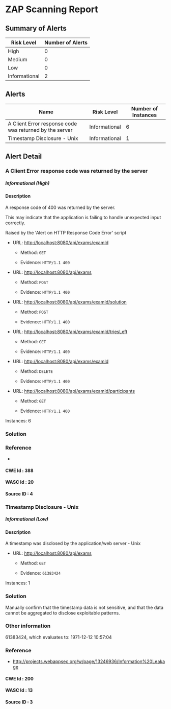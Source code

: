 
# ZAP Scanning Report




## Summary of Alerts

| Risk Level | Number of Alerts |
| --- | --- |
| High | 0 |
| Medium | 0 |
| Low | 0 |
| Informational | 2 |

## Alerts

| Name | Risk Level | Number of Instances |
| --- | --- | --- | 
| A Client Error response code was returned by the server | Informational | 6 | 
| Timestamp Disclosure - Unix | Informational | 1 | 

## Alert Detail


  
  
  
### A Client Error response code was returned by the server
##### Informational (High)
  
  
  
  
#### Description
<p>A response code of 400 was returned by the server.</p><p>This may indicate that the application is failing to handle unexpected input correctly.</p><p>Raised by the 'Alert on HTTP Response Code Error' script</p>
  
  
  
* URL: [http://localhost:8080/api/exams/examId](http://localhost:8080/api/exams/examId)
  
  
  * Method: `GET`
  
  
  * Evidence: `HTTP/1.1 400`
  
  
  
  
* URL: [http://localhost:8080/api/exams](http://localhost:8080/api/exams)
  
  
  * Method: `POST`
  
  
  * Evidence: `HTTP/1.1 400`
  
  
  
  
* URL: [http://localhost:8080/api/exams/examId/solution](http://localhost:8080/api/exams/examId/solution)
  
  
  * Method: `POST`
  
  
  * Evidence: `HTTP/1.1 400`
  
  
  
  
* URL: [http://localhost:8080/api/exams/examId/triesLeft](http://localhost:8080/api/exams/examId/triesLeft)
  
  
  * Method: `GET`
  
  
  * Evidence: `HTTP/1.1 400`
  
  
  
  
* URL: [http://localhost:8080/api/exams/examId](http://localhost:8080/api/exams/examId)
  
  
  * Method: `DELETE`
  
  
  * Evidence: `HTTP/1.1 400`
  
  
  
  
* URL: [http://localhost:8080/api/exams/examId/participants](http://localhost:8080/api/exams/examId/participants)
  
  
  * Method: `GET`
  
  
  * Evidence: `HTTP/1.1 400`
  
  
  
  
Instances: 6
  
### Solution
<p></p>
  
### Reference
* 

  
#### CWE Id : 388
  
#### WASC Id : 20
  
#### Source ID : 4

  
  
  
### Timestamp Disclosure - Unix
##### Informational (Low)
  
  
  
  
#### Description
<p>A timestamp was disclosed by the application/web server - Unix</p>
  
  
  
* URL: [http://localhost:8080/api/exams](http://localhost:8080/api/exams)
  
  
  * Method: `GET`
  
  
  * Evidence: `61383424`
  
  
  
  
Instances: 1
  
### Solution
<p>Manually confirm that the timestamp data is not sensitive, and that the data cannot be aggregated to disclose exploitable patterns.</p>
  
### Other information
<p>61383424, which evaluates to: 1971-12-12 10:57:04</p>
  
### Reference
* http://projects.webappsec.org/w/page/13246936/Information%20Leakage

  
#### CWE Id : 200
  
#### WASC Id : 13
  
#### Source ID : 3
